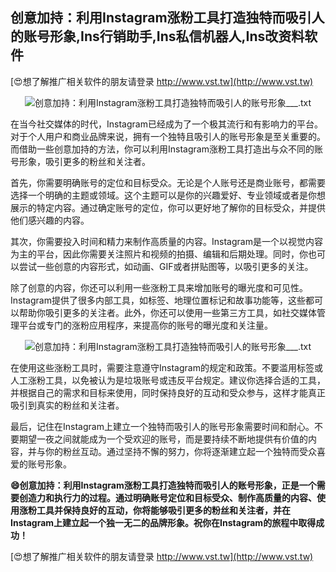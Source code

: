 ## **创意加持：利用Instagram涨粉工具打造独特而吸引人的账号形象,Ins行销助手,Ins私信机器人,Ins改资料软件**

[😍想了解推广相关软件的朋友请登录 http://www.vst.tw](http://www.vst.tw)

 <center><img src="https://vst.tw/MP4/tuiguang/png/8.png" alt="创意加持：利用Instagram涨粉工具打造独特而吸引人的账号形象___.txt"></center>

在当今社交媒体的时代，Instagram已经成为了一个极其流行和有影响力的平台。对于个人用户和商业品牌来说，拥有一个独特且吸引人的账号形象是至关重要的。而借助一些创意加持的方法，你可以利用Instagram涨粉工具打造出与众不同的账号形象，吸引更多的粉丝和关注者。

首先，你需要明确账号的定位和目标受众。无论是个人账号还是商业账号，都需要选择一个明确的主题或领域。这个主题可以是你的兴趣爱好、专业领域或者是你想展示的特定内容。通过确定账号的定位，你可以更好地了解你的目标受众，并提供他们感兴趣的内容。

其次，你需要投入时间和精力来制作高质量的内容。Instagram是一个以视觉内容为主的平台，因此你需要关注照片和视频的拍摄、编辑和后期处理。同时，你也可以尝试一些创意的内容形式，如动画、GIF或者拼贴图等，以吸引更多的关注。

除了创意的内容，你还可以利用一些涨粉工具来增加账号的曝光度和可见性。Instagram提供了很多内部工具，如标签、地理位置标记和故事功能等，这些都可以帮助你吸引更多的关注者。此外，你还可以使用一些第三方工具，如社交媒体管理平台或专门的涨粉应用程序，来提高你的账号的曝光度和关注量。

 <center><img src="https://vst.tw/MP4/tuiguang/png/7.png" alt="创意加持：利用Instagram涨粉工具打造独特而吸引人的账号形象___.txt"></center>

在使用这些涨粉工具时，需要注意遵守Instagram的规定和政策。不要滥用标签或人工涨粉工具，以免被认为是垃圾账号或违反平台规定。建议你选择合适的工具，并根据自己的需求和目标来使用，同时保持良好的互动和受众参与，这样才能真正吸引到真实的粉丝和关注者。

最后，记住在Instagram上建立一个独特而吸引人的账号形象需要时间和耐心。不要期望一夜之间就能成为一个受欢迎的账号，而是要持续不断地提供有价值的内容，并与你的粉丝互动。通过坚持不懈的努力，你将逐渐建立起一个独特而受众喜爱的账号形象。

**😄创意加持：利用Instagram涨粉工具打造独特而吸引人的账号形象，正是一个需要创造力和执行力的过程。通过明确账号定位和目标受众、制作高质量的内容、使用涨粉工具并保持良好的互动，你将能够吸引更多的粉丝和关注者，并在Instagram上建立起一个独一无二的品牌形象。祝你在Instagram的旅程中取得成功！**

[😍想了解推广相关软件的朋友请登录 http://www.vst.tw](http://www.vst.tw)



